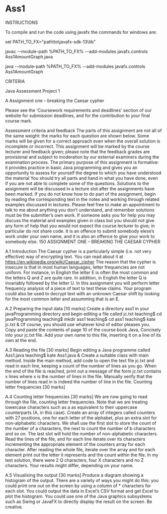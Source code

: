 # Ass1

INSTRUCTIONS

To compile and run the code using javafx the commands for windows are:
  
  set PATH_TO_FX="path\to\javafx-sdk-13\lib"
  
  javac --module-path %PATH_TO_FX% --add-modules javafx.controls Ass1AmountGraph.java
  
  java --module-path %PATH_TO_FX% --add-modules javafx.controls Ass1AmountGraph


CRITERIA

Java Assessment Project 1

A Assignment one – breaking the Caesar cypher

Please see the ‘Coursework requirements and deadlines’ section of our website
for submission deadlines, and for the contribution to your final course mark.

Assessment criteria and feedback
The parts of this assignment are not all of the same weight: the marks for each
question are shown below. Some marks will be given for a correct approach
even when the overall solution is incomplete or incorrect.
This assignment will be marked by the course lecturer and feedback given;
please note that the feedback grades are provisional and subject to moderation
by our external examiners during the examination process.
The primary purpose of this assignment is formative: it provides practice
in basic Java programming and gives you an opportunity to assess for yourself
the degree to which you have understood the material
You should try all parts and hand in what you have done, even if you are
not able to complete some of the questions. Solutions to the assignment will be
discussed in a lecture slot after the assignments have been marked.
If you do not know how to do part of the assignment, begin by reading the
corresponding text in the notes and working through related examples discussed
in lectures. Please feel free to make an appointment to talk to me about anything you don’t understand, and remember solutions must be the submitter’s
own work.
If someone asks you for help you may discuss the material and examples
given in class but you should not give any form of help that you would not
expect the course lecturer to give; in particular do not share code. It is an
offence to submit somebody elese’s work under your own name, and it is also
an offence to give your work to somebody else.
150 ASSIGNMENT ONE – BREAKING THE CAESAR CYPHER

A.1 Introduction
The Caesar cypher is a particularly simple (i.e. not very effective) way of
encrypting text. You can read about it at
https://en.wikipedia.org/wiki/Caesar_cipher
The reason that the cypher is insecure is that in most human languages,
letter frequencies are not uniform. For instance, in English the letter E is often
the most common and the letters Q and Z are quite rare. In addition, in English
the letter Q is invariably followed by the letter U.
In this assignment you will perform letter frequency analysis of a piece of
text to test these claims. Your program could also be used to decrypt text with
an unknown Caesar shift by looking for the most common letter and assumming
that is an E.

A.2 Preparing the input data [10 marks]
 Create a directory ass1 in your javaProgramming directory and begin
editing a file called jc.txt
teaching$ cd javaProgramming
teaching$ mkdir ass1
teaching$ cd ass1
teaching$ kate jc.txt &
Of course, you should use whatever kind of editor pleases you.
 Copy and paste the contents of page 10 of the course book Java, Concisely
into your jc.txt file.
 Add your own name to this file, inserting it on a line of its own at the
end.

A.3 Reading the file [30 marks]
 Begin editing a Java programme called Ass1.java
teaching$ kate Ass1.java &
 Create a suitable class with main method.
 Inside the main method, add code to open the text file jc.txt and read
in each line, keeping a count of the number of lines as you go. When the
end of the file is reached, print out a message of the form
jc.txt contains x lines
where x is the number of lines in the file.
 Manually verify that the number of lines read in is indeed the number of
line in the file.
Counting letter frequencies [30 marks]

A.4 Counting letter frequencies [30 marks]
We are now going to read through the file, counting letter frequencies. Note that
we are treating lowercase characters such as a as equivalent to their uppercase
counterparts (A, in this case).
 Create an array of integers called counters with 27 positions, one for each
letter of the alphabet, plus an extra slot for non-alphabetic characters.
We shall use the first slot to store the count of the number of a characters,
the next to count the number of b characters and so on. The last slot will
hold the number of non-alphabetic characters.
 Read the lines of the file, and for each line iterate over its characters incrementing the appropriate element of the counters array for each character.
 After reading the whole file, iterate over the array and for each element
print out the letter it represents and the count within the file. In my test
solution, there were 2 Q characters, four X characters and no Z characters.
Your results might differ, depending on your name.

A.5 Visualising the output [30 marks]
Produce a diagram showing a histogram of the output. There are a variety
of ways you might do this: you could print one out on the screen by using a
column of * characters for each slot. You could output the data in Excel’s CSV
format and get Excel to plot the histogram. You could use one of the Java
graphics subsystems such as Swing or JavaFX to directly display the result on
the screen. Be creative.
